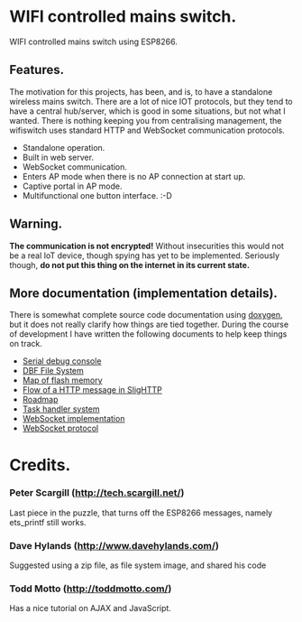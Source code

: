 WIFI controlled mains switch.
=============================

WIFI controlled mains switch using ESP8266.

Features.
---------

The motivation for this projects, has been, and is, to have a standalone
wireless mains switch. There are a lot of nice IOT protocols, but they
tend to have a central hub/server, which is good in some situations, but 
not what I wanted. 
There is nothing keeping you from centralising management, the wifiswitch
uses standard HTTP and WebSocket communication protocols.

* Standalone operation.
* Built in web server.
* WebSocket communication.
* Enters AP mode when there is no
  AP connection at start up.
* Captive portal in AP mode.
* Multifunctional one button interface. :-D

Warning.
--------

**The communication is not encrypted!** Without insecurities this would
not be a real IoT device, though spying has yet to be implemented.
Seriously though, **do not put this thing on the internet in its current
state.**

More documentation (implementation details).
--------------------------------------------

There is somewhat complete source code documentation using
[doxygen](http://doxygen.org), but it does not really clarify how things
are tied together. During the course of development I have written the
following documents to help keep things on track.

 * [Serial debug console](docs/debug.md)
 * [DBF File System](docs/dbffs.md)
 * [Map of flash memory](docs/flashmap.md)
 * [Flow of a HTTP message in SligHTTP](docs/httpflow.md)
 * [Roadmap](docs/roadmap.md)
 * [Task handler system](docs/tasks.md)
 * [WebSocket implementation](docs/websocket.md)
 * [WebSocket protocol](docs/ws_proto.md)

Credits.
========

### Peter Scargill (http://tech.scargill.net/) ###

Last piece in the puzzle, that turns off the ESP8266 messages, namely
ets_printf still works.

### Dave Hylands (http://www.davehylands.com/) ###

Suggested using a zip file, as file system image, and shared his code

### Todd Motto (http://toddmotto.com/) ###

Has a nice tutorial on AJAX and JavaScript.


